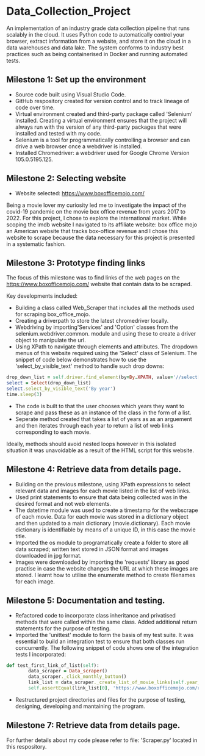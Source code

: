# Data_Collection_Project 
An implementation of an industry grade data collection pipeline that runs scalably in the cloud. It uses Python code to automatically control your browser, extract information from a website, and store it on the cloud in a data warehouses and data lake. The system conforms to industry best practices such as being containerised in Docker and running automated tests.

## Milestone 1: Set up the environment
- Source code built using Visual Studio Code.
- GitHub respository created for version control and to track lineage of code over time.
- Virtual environment created and third-party package called 'Selenium' installed. Creating a virtual environment ensures that the project will always run with the version of any third-party packages that were installed and tested with my code. 
- Selenium is a tool for programmatically controlling a browser and can drive a web browser once a webdriver is installed.
- Installed Chromedriver: a webdriver used for Google Chrome Version 105.0.5195.125.

## Milestone 2: Selecting website

- Website selected: https://www.boxofficemojo.com/

Being a movie lover my curiosity led me to investigate the impact of the covid-19 pandemic on the movie box office revenue from years 2017 to 2022. For this project, I chose to explore the international market. While scoping the imdb website I navigated to its affiliate website: box office mojo an American website that tracks box-office revenue and I chose this website to scrape because the data necessary for this project is presented in a systematic fashion.

## Milestone 3: Prototype finding links
The focus of this milestone was to find links of the web pages on the https://www.boxofficemojo.com/ website that contain data to be scraped.

Key developments included:
- Building a class called Web_Scraper that includes all the methods used for scraping box_office_mojo. 
- Creating a driverpath to store the latest chromedriver locally.
- Webdriving by importing'Services' and 'Option' classes from the selenium.webdriver.common. module and using these to create a   driver object to manipulate the url.
- Using XPath to navigate through elements and attributes. The dropdown menus of this website required using the 'Select' class of Selenium. The snippet of code below demonstrates how to use the 'select_by_visible_text' method to handle such drop downs:

```ruby
drop_down_list = self.driver.find_element(by=By.XPATH, value='//select[@id="view-navSelector"]') 
select = Select(drop_down_list)
select.select_by_visible_text('By year')
time.sleep(3)
```   
- The code is built to that the user chooses which years they want to scrape and pass these as an instance of the class in the form of a list.
- Seperate method created that takes a list of years as as an arguement and then iterates through each year to return a list of web links corresponding to each movie. 

Ideally, methods should avoid nested loops however in this isolated situation it was unavoidable as a result of the HTML script for this website.

## Milestone 4: Retrieve data from details page.
- Building on the previous milestone, using XPath expressions to select relevant data and images for each movie listed in the list of web links.
- Used print statements to ensure that data being collected was in the desired format and not web elements.
- The datetime module was used to create a timestamp for the webscrape of each movie. Data for each movie was stored in a dictionary object and then updated to a main dictionary (movie.dictionary). Each movie dictionary is identifiable by means of a unique ID, in this case the movie title.
- Imported the os module to programatically create a folder to store all data scraped; written text stored in JSON format and images downloaded in jpg format.
- Images were downloaded by importing the 'requests' library as good practise in case the website changes the URL at which these images are stored. I learnt how to utilise the enumerate method to create filenames for each image.


## Milestone 5: Documentation and testing.
- Refactored code to incorporate class inheritance and privatised methods that were called within the same class. Added additional return statements for the purpose of testing. 
- Imported the 'unittest' module to form the basis of my test suite. It was essential to build an integration test to ensure that both classes run concurrently. The following snippet of code shows one of the integration tests I incorporated: 
```ruby
def test_first_link_of_list(self):
        data_scraper = Data_scraper()
        data_scraper._click_monthly_button()
        link_list = data_scraper._create_list_of_movie_links(self.year_list)
        self.assertEqual(link_list[0], 'https://www.boxofficemojo.com/release/rl2708702721/?ref_=bo_my_table_1')
```   

- Restructured project directories and files for the purpose of testing, designing, developing and mantaining the program. 






## Milestone 7: Retrieve data from details page.







For further details about my code please refer to file: 'Scraper.py' located in this respository. 








